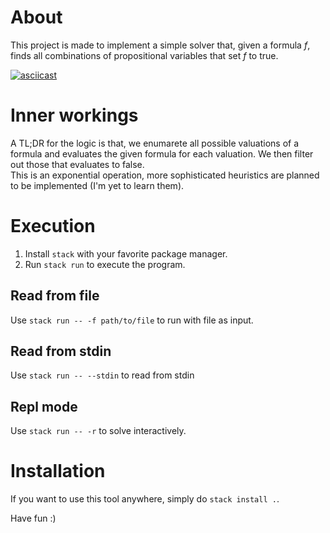 # About
This project is made to implement a simple solver that, given a formula $f$, finds all combinations of propositional variables that set $f$ to true.

[![asciicast](https://asciinema.org/a/hTHDs2pJwd5LnlAoPejW3qPnI.svg)](https://asciinema.org/a/hTHDs2pJwd5LnlAoPejW3qPnI)

# Inner workings
A TL;DR for the logic is that, we enumarete all possible valuations of a formula and evaluates the given formula for each valuation. We then filter out those that evaluates to false.  
This is an exponential operation, more sophisticated heuristics are planned to be implemented (I'm yet to learn them).

# Execution
1. Install `stack` with your favorite package manager.
2. Run `stack run` to execute the program.

## Read from file
Use `stack run -- -f path/to/file` to run with file as input.

## Read from stdin
Use `stack run -- --stdin` to read from stdin

## Repl mode
Use `stack run -- -r` to solve interactively.

# Installation
If you want to use this tool anywhere, simply do `stack install .`.

Have fun :)

